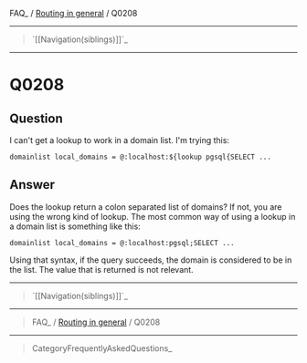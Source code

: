 FAQ\_ / [Routing in general](FAQ/Routing_in_general) / Q0208

* * * * *

> \`[[Navigation(siblings)]]\`\_

* * * * *

Q0208
=====

Question
--------

I can't get a lookup to work in a domain list. I'm trying this:

    domainlist local_domains = @:localhost:${lookup pgsql{SELECT ...

Answer
------

Does the lookup return a colon separated list of domains? If not, you
are using the wrong kind of lookup. The most common way of using a
lookup in a domain list is something like this:

    domainlist local_domains = @:localhost:pgsql;SELECT ...

Using that syntax, if the query succeeds, the domain is considered to be
in the list. The value that is returned is not relevant.

* * * * *

> \`[[Navigation(siblings)]]\`\_

* * * * *

> FAQ\_ / [Routing in general](FAQ/Routing_in_general) / Q0208

* * * * *

> CategoryFrequentlyAskedQuestions\_
